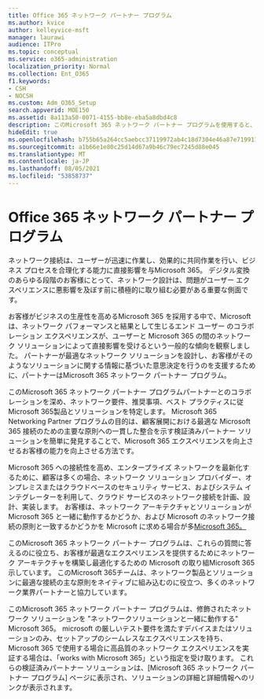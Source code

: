 ```yaml
---
title: Office 365 ネットワーク パートナー プログラム
ms.author: kvice
author: kelleyvice-msft
manager: laurawi
audience: ITPro
ms.topic: conceptual
ms.service: o365-administration
localization_priority: Normal
ms.collection: Ent_O365
f1.keywords:
- CSH
- NOCSH
ms.custom: Adm_O365_Setup
search.appverid: MOE150
ms.assetid: 8a113a50-0071-4155-bb8e-eba5a8dbd4c8
description: このMicrosoft 365 ネットワーク パートナー プログラムを使用すると、デバイスがデバイスの操作として認定Microsoft 365。
hideEdit: true
ms.openlocfilehash: b755b65a264cc5aebcc37119972ab4c18d7304e46a87e719911e14dc646cc1ca
ms.sourcegitcommit: a1b66e1e80c25d14d67a9b46c79ec7245d88e045
ms.translationtype: MT
ms.contentlocale: ja-JP
ms.lasthandoff: 08/05/2021
ms.locfileid: "53858737"
---
```

# <a name="microsoft-365-networking-partner-program"></a>Office 365 ネットワーク パートナー プログラム

ネットワーク接続は、ユーザーが迅速に作業し、効果的に共同作業を行い、ビジネス プロセスを合理化する能力に直接影響を与Microsoft 365。 デジタル変換のあらゆる段階のお客様にとって、ネットワーク設計は、問題がユーザー エクスペリエンスに悪影響を及ぼす前に積極的に取り組む必要がある重要な側面です。

お客様がビジネスの生産性を高めるMicrosoft 365 を採用する中で、Microsoft は、ネットワーク パフォーマンスと結果として生じるエンド ユーザー のコラボレーション エクスペリエンスが、ユーザーと Microsoft 365 の間のネットワーク ソリューションによって直接影響を受けるという一般的な傾向を観察しました。 パートナーが最適なネットワーク ソリューションを設計し、お客様がそのようなソリューションに関する情報に基づいた意思決定を行うのを支援するために、パートナーはMicrosoft 365 ネットワーク パートナー プログラム。

このMicrosoft 365 ネットワーク パートナー プログラムパートナーとのコラボレーションを深め、ネットワーク要件、推奨事項、ベスト プラクティスに従Microsoft 365製品とソリューションを特定します。 Microsoft 365 Networking Partner プログラムの目的は、顧客展開における最適な Microsoft 365 接続のための主要な原則への一貫した整合を示す検証済みパートナー ソリューションを簡単に発見することで、Microsoft 365 エクスペリエンスを向上させるお客様の能力を向上させる方法です。

Microsoft 365 への接続性を高め、エンタープライズ ネットワークを最新化するために、顧客は多くの場合、ネットワーク ソリューション プロバイダー、オンプレミスまたはクラウドベースのセキュリティ サービス、およびシステム インテグレーターを利用して、クラウド サービスのネットワーク接続を計画、設計、実装します。 お客様は、ネットワーク アーキテクチャとソリューションが Microsoft 365 と一緒に動作するかどうか、および Microsoft のネットワーク接続の原則と一致するかどうかを Microsoft に求める場合が多[Microsoft 365。](./microsoft-365-network-connectivity-principles.md)

このMicrosoft 365 ネットワーク パートナー プログラムは、これらの質問に答えるのに役立ち、お客様が最適なエクスペリエンスを提供するためにネットワーク アーキテクチャを構築し最適化するための Microsoft の取り組Microsoft 365示しています。 このMicrosoft 365チームは、ネットワーク製品とソリューションに最適な接続の主な原則をネイティブに組み込むのに役立つ、多くのネットワーク業界パートナーと協力しています。

このMicrosoft 365 ネットワーク パートナー プログラムは、修飾されたネットワーク ソリューションを "ネットワークソリューションと一緒に動作する" Microsoft 365。 microsoft の厳しいテスト要件を満たすデバイスまたはソリューションのみ、セットアップのシームレスなエクスペリエンスを持ち、Microsoft 365 で使用する場合に高品質のネットワーク エクスペリエンスを実証する場合は、「works with Microsoft 365」という指定を受け取ります。 これらの検証済みパートナー ソリューションは、[Microsoft 365 ネットワーク パートナー プログラム] ページに表示され、ソリューションの詳細と詳細情報へのリンクが表示されます。 [](https://www.microsoft.com/microsoft-365/partners/O365networkingpartners)
